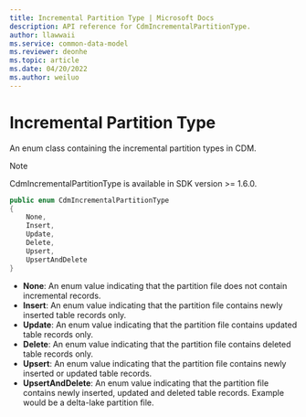 ```yaml
---
title: Incremental Partition Type | Microsoft Docs
description: API reference for CdmIncrementalPartitionType.
author: llawwaii
ms.service: common-data-model
ms.reviewer: deonhe 
ms.topic: article
ms.date: 04/20/2022
ms.author: weiluo
---
```


# Incremental Partition Type

An enum class containing the incremental partition types in CDM.

> [!NOTE]
> CdmIncrementalPartitionType is available in SDK version >= 1.6.0.

```csharp
public enum CdmIncrementalPartitionType
{
    None,
    Insert,
    Update,
    Delete,
    Upsert,
    UpsertAndDelete
}
```

* **None**: An enum value indicating that the partition file does not contain incremental records.
* **Insert**: An enum value indicating that the partition file contains newly inserted table records only.
* **Update**: An enum value indicating that the partition file contains updated table records only.
* **Delete**: An enum value indicating that the partition file contains deleted table records only.
* **Upsert**: An enum value indicating that the partition file contains newly inserted or updated table records.
* **UpsertAndDelete**: An enum value indicating that the partition file contains newly inserted, updated and deleted table records. Example would be a delta-lake partition file.
